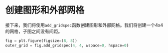 # 创建图形和外部网格

接下来，我们将使用`add_gridspec`函数创建图形和外部网格。我们将创建一个4x4的网格，子图之间没有间距。

```python
fig = plt.figure(figsize=(8, 8))
outer_grid = fig.add_gridspec(4, 4, wspace=0, hspace=0)
```
